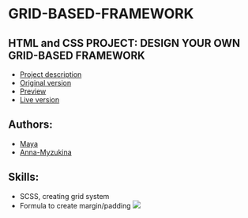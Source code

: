# GRID-BASED-FRAMEWORK
## HTML and CSS PROJECT: DESIGN YOUR OWN GRID-BASED FRAMEWORK
* [Project description](https://www.theodinproject.com/courses/html5-and-css3/lessons/design-your-own-grid-based-framework)
* [Original version](https://www.smashingmagazine.com/)
* [Preview](raw.githack.com/Anna-Myzukina/NGRID-BASED-FRAMEWORK/developer/index.html)
* [Live version](https://anna-myzukina.github.io/GRID-BASED-FRAMEWORK/)
## Authors:
*  [Maya](https://github.com/maya88en)
*  [Anna-Myzukina](https://github.com/Anna-Myzukina)

## Skills: 
* SCSS, creating grid system
*  Formula to create margin/padding
![](formula.png)
